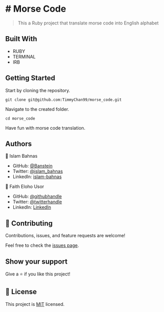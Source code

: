 # # Morse Code

> This a Ruby project that translate morse code into English alphabet

## Built With

- RUBY
- TERMINAL
- IRB

## Getting Started

Start by cloning the repository.

`git clone git@github.com:TimmyChan99/morse_code.git`

Navigate to the created folder.

`cd morse_code`

Have fun with morse code translation.

## Authors

👤 Islam Bahnas

- GitHub: [@Banstein](https://github.com/Banstein)
- Twitter: [@islam_bahnas](https://twitter.com/islam_bahnas)
- LinkedIn: [islam-bahnas](www.linkedin.com/in/islam-bahnas)

👤 Faith Eloho Usor

- GitHub: [@githubhandle](https://github.com/usorfaitheloho)
- Twitter: [@twitterhandle](https://twitter.com/faith-usor16)
- LinkedIn: [LinkedIn](https://linkedin.com/in/faith-usor)

## 🤝 Contributing

Contributions, issues, and feature requests are welcome!

Feel free to check the [issues page](../../issues/).

## Show your support

Give a ⭐ if you like this project!

## 📝 License

This project is [MIT](./MIT.md) licensed.
